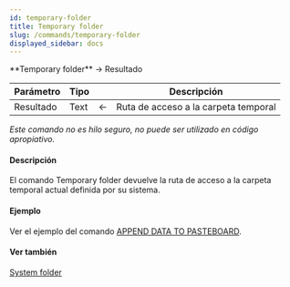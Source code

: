 ```yaml
---
id: temporary-folder
title: Temporary folder
slug: /commands/temporary-folder
displayed_sidebar: docs
---
```


<!--REF #_command_.Temporary folder.Syntax-->**Temporary folder**  -> Resultado<!-- END REF-->
<!--REF #_command_.Temporary folder.Params-->
| Parámetro | Tipo |  | Descripción |
| --- | --- | --- | --- |
| Resultado | Text | &#8592; | Ruta de acceso a la carpeta temporal |

<!-- END REF-->

*Este comando no es hilo seguro, no puede ser utilizado en código apropiativo.*


#### Descripción 

<!--REF #_command_.Temporary folder.Summary-->El comando Temporary folder devuelve la ruta de acceso a la carpeta temporal actual definida por su sistema.<!-- END REF-->

#### Ejemplo 

Ver el ejemplo del comando [APPEND DATA TO PASTEBOARD](append-data-to-pasteboard.md "APPEND DATA TO PASTEBOARD").

#### Ver también 

[System folder](system-folder.md)  